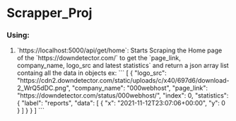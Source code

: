 # Scrapper_Proj


### Using:
<ol>
 <li>
 `https://localhost:5000/api/get/home`: Starts Scraping the Home page of the `https://downdetector.com/` to get the `page_link, company_name, logo_src and latest statistics` and return a json array list containg all the data in objects ex: ```
   [
 {
    "logo_src": "https://cdn2.downdetector.com/static/uploads/c/x40/697d6/download-2_WrQ5dDC.png",
    "company_name": "000webhost",
    "page_link": "https://downdetector.com/status/000webhost/",
    "index": 0,
    "statistics": {
      "label": "reports",
      "data": [
        {
          "x": "2021-11-12T23:07:06+00:00",
          "y": 0
        }
              ]
                 }
  } 
                                                                               ]
   ```
 </li>
</ol>
